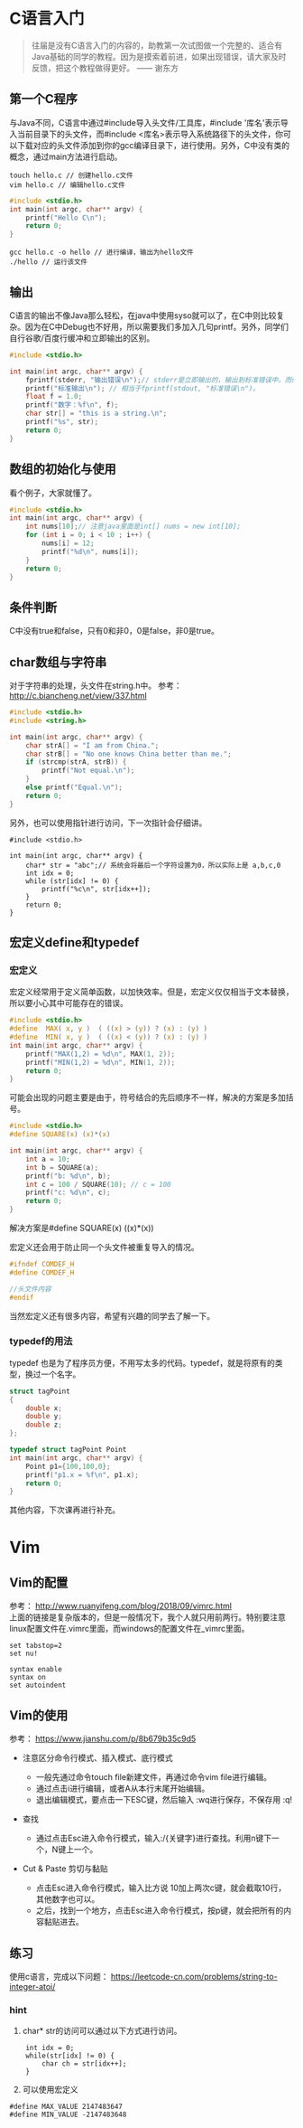 # C语言入门
> 往届是没有C语言入门的内容的，助教第一次试图做一个完整的、适合有Java基础的同学的教程。因为是摸索着前进，如果出现错误，请大家及时反馈，把这个教程做得更好。       —— 谢东方

## 第一个C程序
与Java不同，C语言中通过#include导入头文件/工具库，#include '库名'表示导入当前目录下的头文件，而#include <库名>表示导入系统路径下的头文件，你可以下载对应的头文件添加到你的gcc编译目录下，进行使用。另外，C中没有类的概念，通过main方法进行启动。
```shell
touch hello.c // 创建hello.c文件
vim hello.c // 编辑hello.c文件
```

```c
#include <stdio.h>
int main(int argc, char** argv) {
    printf("Hello C\n");
    return 0;
}

```

```
gcc hello.c -o hello // 进行编译，输出为hello文件
./hello // 运行该文件
```

## 输出
C语言的输出不像Java那么轻松，在java中使用syso就可以了，在C中则比较复杂。因为在C中Debug也不好用，所以需要我们多加入几句printf。另外，同学们自行谷歌/百度行缓冲和立即输出的区别。
```C
#include <stdio.h>

int main(int argc, char** argv) {
    fprintf(stderr, "输出错误\n");// stderr是立即输出的，输出到标准错误中，而stdout是标准输出
    printf("标准输出\n"); // 相当于fprintf(stdout, "标准错误\n")。
    float f = 1.0;
    printf("数字：%f\n", f);
    char str[] = "this is a string.\n";
    printf("%s", str);
    return 0;
}
```

## 数组的初始化与使用
看个例子，大家就懂了。
```C
#include <stdio.h>
int main(int argc, char** argv) {
    int nums[10];// 注意java里面是int[] nums = new int[10];
    for (int i = 0; i < 10 ; i++) {
        nums[i] = 12;
        printf("%d\n", nums[i]);
    }
    return 0;
}
```

## 条件判断
C中没有true和false，只有0和非0，0是false，非0是true。

## char数组与字符串
对于字符串的处理，头文件在string.h中。
参考：http://c.biancheng.net/view/337.html
```C
#include <stdio.h>
#include <string.h>

int main(int argc, char** argv) {
    char strA[] = "I am from China.";
    char strB[] = "No one knows China better than me.";
    if (strcmp(strA, strB)) {
        printf("Not equal.\n");
    }
    else printf("Equal.\n");
    return 0;
}
```

另外，也可以使用指针进行访问，下一次指针会仔细讲。
```
#include <stdio.h>

int main(int argc, char** argv) {
    char* str = "abc";// 系统会将最后一个字符设置为0，所以实际上是 a,b,c,0
    int idx = 0;
    while (str[idx] != 0) {
        printf("%c\n", str[idx++]);
    }
    return 0;
}
```

## 宏定义define和typedef
### 宏定义
宏定义经常用于定义简单函数，以加快效率。但是，宏定义仅仅相当于文本替换，所以要小心其中可能存在的错误。

```C
#include <stdio.h>
#define  MAX( x, y )  ( ((x) > (y)) ? (x) : (y) )
#define  MIN( x, y )  ( ((x) < (y)) ? (x) : (y) )
int main(int argc, char** argv) {
    printf("MAX(1,2) = %d\n", MAX(1, 2));
    printf("MIN(1,2) = %d\n", MIN(1, 2));
    return 0;
}

```
可能会出现的问题主要是由于，符号结合的先后顺序不一样，解决的方案是多加括号。
```C
#include <stdio.h>
#define SQUARE(x) (x)*(x)

int main(int argc, char** argv) {
    int a = 10;
    int b = SQUARE(a);
    printf("b: %d\n", b);
    int c = 100 / SQUARE(10); // c = 100
    printf("c: %d\n", c);
    return 0;
}

```
解决方案是#define SQUARE(x) ((x)*(x))

宏定义还会用于防止同一个头文件被重复导入的情况。
```C
#ifndef COMDEF_H
#define COMDEF_H

//头文件内容
#endif
```
当然宏定义还有很多内容，希望有兴趣的同学去了解一下。

### typedef的用法
typedef 也是为了程序员方便，不用写太多的代码。typedef，就是将原有的类型，换过一个名字。

```C
struct tagPoint
{
    double x;
    double y;
    double z;
};

typedef struct tagPoint Point
int main(int argc, char** argv) {
    Point p1={100,100,0};
    printf("p1.x = %f\n", p1.x);
    return 0;
}
```
其他内容，下次课再进行补充。



# Vim
## Vim的配置
参考： http://www.ruanyifeng.com/blog/2018/09/vimrc.html
<br/>
上面的链接是复杂版本的，但是一般情况下，我个人就只用前两行。特别要注意linux配置文件在.vimrc里面，而windows的配置文件在_vimrc里面。
```
set tabstop=2
set nu!

syntax enable
syntax on
set autoindent
```

## Vim的使用
参考： https://www.jianshu.com/p/8b679b35c9d5
* 注意区分命令行模式、插入模式、底行模式<br/>
    - 一般先通过命令touch file新建文件，再通过命令vim file进行编辑。
    - 通过点击i进行编辑，或者A从本行末尾开始编辑。
    - 退出编辑模式，要点击一下ESC键，然后输入 :wq进行保存，不保存用 :q!

* 查找
    - 通过点击Esc进入命令行模式，输入:/{关键字}进行查找。利用n键下一个，N键上一个。

* Cut & Paste 剪切与黏贴
    - 点击Esc进入命令行模式，输入比方说 10加上两次c键，就会截取10行，其他数字也可以。
    - 之后，找到一个地方，点击Esc进入命令行模式，按p键，就会把所有的内容黏贴进去。


## 练习
使用c语言，完成以下问题：
https://leetcode-cn.com/problems/string-to-integer-atoi/

### hint
1. char* str的访问可以通过以下方式进行访问。
```
    int idx = 0;
    while(str[idx] != 0) {
        char ch = str[idx++];
    }

```

2. 可以使用宏定义
```
#define MAX_VALUE 2147483647
#define MIN_VALUE -2147483648
```
